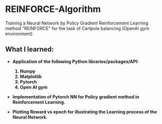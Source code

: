 # REINFORCE-Algorithm
Training a Neural Network by Policy Gradient Reinforcement Learning method "REINFORCE" for the task of Cartpole balancing (OpenAI gym environment)

<h2>What I learned:</h2>

- <b>Application of the following Python libraries/packages/API:
  1. Numpy
  2. Matplotlib
  3. Pytorch
  4. Open AI gym

- <b>Implementation of Pytorch NN for Policy gradient method in Reinforcement Learning.
- <b>Plotting Reward vs epoch for illustrating the Learning process of the Neural Network.
